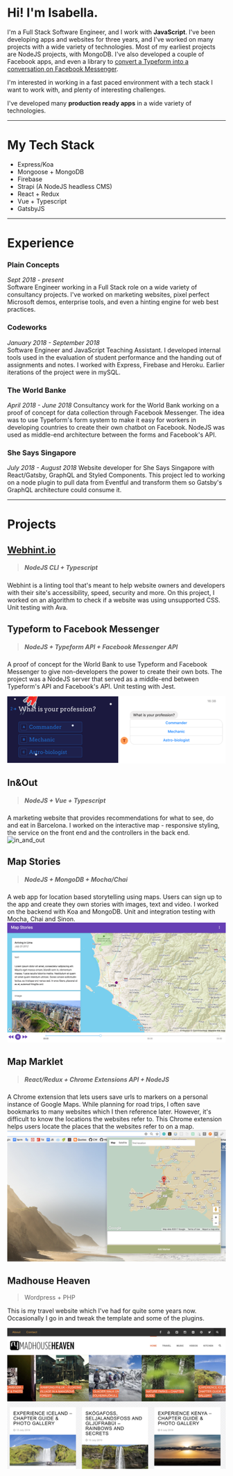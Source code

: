 # Hi! I'm Isabella.

I'm a Full Stack Software Engineer, and I work with **JavaScript**. I've been developing apps and websites for three years, and I've worked on many projects with a wide variety of technologies. Most of my earliest projects are NodeJS projects, with MongoDB. I've also developed a couple of Facebook apps, and even a library to [convert a Typeform into a conversation on Facebook Messenger](https://medium.com/typeforms-engineering-blog/making-bots-with-typeform-12212d5740f8).

I'm interested in working in a fast paced environment with a tech stack I want to work with, and plenty of interesting challenges.

I've developed many **production ready apps** in a wide variety of technologies.

---

# My Tech Stack

- Express/Koa
- Mongoose + MongoDB
- Firebase
- Strapi (A NodeJS headless CMS)
- React + Redux
- Vue + Typescript
- GatsbyJS

---

# Experience

### Plain Concepts

_Sept 2018 - present_ \
Software Engineer working in a Full Stack role on a wide variety of consultancy projects. I've worked on marketing websites, pixel perfect Microsoft demos, enterprise tools, and even a hinting engine for web best practices.

### Codeworks

_January 2018 - September 2018_ \
Software Engineer and JavaScript Teaching Assistant. I developed internal tools used in the evaluation of student performance and the handing out of assignments and notes. I worked with Express, Firebase and Heroku. Earlier iterations of the project were in mySQL.

### The World Banke

_April 2018 - June 2018_
Consultancy work for the World Bank working on a proof of concept for data collection through Facebook Messenger. The idea was to use Typeform's form system to make it easy for workers in developing countries to create their own chatbot on Facebook. NodeJS was used as middle-end architecture between the forms and Facebook's API.

### She Says Singapore

_July 2018 - August 2018_
Website developer for She Says Singapore with React/Gatsby, GraphQL and Styled Components. This project led to working on a node plugin to pull data from Eventful and transform them so Gatsby's GraphQL architecture could consume it.

---

# Projects

## [Webhint.io](https://webhint.io/)

> ##### NodeJS CLI + Typescript

Webhint is a linting tool that's meant to help website owners and developers with their site's accessibility, speed, security and more. On this project, I worked on an algorithm to check if a website was using unsupported CSS. Unit testing with Ava.

## Typeform to Facebook Messenger

> ##### NodeJS + Typeform API + Facebook Messenger API

A proof of concept for the World Bank to use Typeform and Facebook Messenger to give non-developers the power to create their own bots. The project was a NodeJS server that served as a middle-end between Typeform's API and Facebook's API. Unit testing with Jest.

![typeform-messenger](./assets/typeform-messenger.png)

## In&Out

> ##### NodeJS + Vue + Typescript

A marketing website that provides recommendations for what to see, do and eat in Barcelona. I worked on the interactive map - responsive styling, the service on the front end and the controllers in the back end.
![in_and_out](./assets/in_and_out.gif)

## Map Stories

> ##### NodeJS + MongoDB + Mocha/Chai

A web app for location based storytelling using maps. Users can sign up to the app and create they own stories with images, text and video. I worked on the backend with Koa and MongoDB. Unit and integration testing with Mocha, Chai and Sinon.
![map-stories](./assets/map-stories.png)

## Map Marklet

> ##### React/Redux + Chrome Extensions API + NodeJS

A Chrome extension that lets users save urls to markers on a personal instance of Google Maps. While planning for road trips, I often save bookmarks to many websites which I then reference later. However, it's difficult to know the locations the websites refer to. This Chrome extension helps users locate the places that the websites refer to on a map.
![map-marklet-popup](./assets/map-marklet-popup.png)

## Madhouse Heaven

> Wordpress + PHP

This is my travel website which I've had for quite some years now. Occasionally I go in and tweak the template and some of the plugins.

![madhouse-heaven](./assets/madhouse-heaven.jpg)
